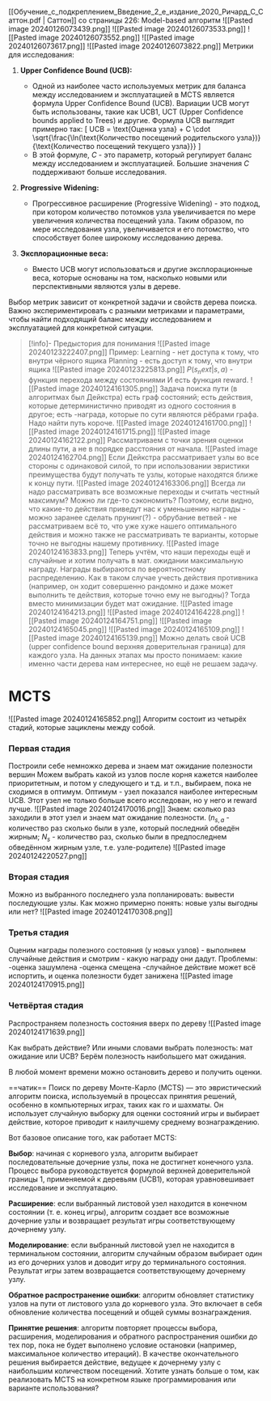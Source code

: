 [[Обучение_с_подкреплением_Введение_2_е_издание_2020_Ричард_С_Саттон.pdf | Саттон]] со страницы 226:
Model-based алгоритм
![[Pasted image 20240126073439.png]]
![[Pasted image 20240126073533.png]]
![[Pasted image 20240126073552.png]]
![[Pasted image 20240126073617.png]]
![[Pasted image 20240126073822.png]]
Метрики для исследования:

1. **Upper Confidence Bound (UCB):**
   - Одной из наиболее часто используемых метрик для баланса между исследованием и эксплуатацией в MCTS является формула Upper Confidence Bound (UCB). Вариации UCB могут быть использованы, такие как UCB1, UCT (Upper Confidence bounds applied to Trees) и другие. Формула UCB выглядит примерно так:
     \[ UCB = \text{Оценка узла} + C \cdot \sqrt{\frac{\ln(\text{Количество посещений родительского узла})}{\text{Количество посещений текущего узла}}} \]
   - В этой формуле, $C$ - это параметр, который регулирует баланс между исследованием и эксплуатацией. Большие значения $C$ поддерживают больше исследования.

2. **Progressive Widening:**
   - Прогрессивное расширение (Progressive Widening) - это подход, при котором количество потомков узла увеличивается по мере увеличения количества посещений узла. Таким образом, по мере исследования узла, увеличивается и его потомство, что способствует более широкому исследованию дерева.

3. **Эксплорационные веса:**
   - Вместо UCB могут использоваться и другие эксплорационные веса, которые основаны на том, насколько новыми или перспективными являются узлы в дереве.

Выбор метрик зависит от конкретной задачи и свойств дерева поиска. Важно экспериментировать с разными метриками и параметрами, чтобы найти подходящий баланс между исследованием и эксплуатацией для конкретной ситуации.



>[!info]- Предыстория для понимания
![[Pasted image 20240123222407.png]]
Пример:
Learning - нет доступа к тому, что внутри чёрного ящика
Planning - есть доступ к тому, что внутри ящика
![[Pasted image 20240123225813.png]]
$P(s_next|s,a)$ - функция перехода между состояниями
И есть функция reward.
![[Pasted image 20240124161305.png]]
Задача поиска пути (в алгоритмах был Дейкстра) есть граф состояний;
есть действия, которые детерминистично приводят из одного состояния в другое;
есть -награда, которые по сути являются рёбрами графа.
Надо найти путь короче.
![[Pasted image 20240124161700.png]]
![[Pasted image 20240124161715.png]]
![[Pasted image 20240124162122.png]]
Рассматриваем с точки зрения оценки длины пути, а не в порядке расстояния от начала.
![[Pasted image 20240124162704.png]]
Если Дейкстра рассматривает узлы во все стороны с одинаковой силой, то при использовании эвристики преимущества будут получать те узлы, которые находятся ближе к концу пути.
![[Pasted image 20240124163306.png]]
Всегда ли надо рассматривать все возможные переходы и считать честный максимум? Можно ли где-то сэкономить?
Поэтому, если видно, что какие-то действия приведут нас к уменьшению награды - можно заранее сделать прунинг(?) - обрубание ветвей - не рассматриваем всё то, что уже хуже нашего оптимального действия и можно также не рассматривать те варианты, которые точно не выгодны нашему противнику.
![[Pasted image 20240124163833.png]]
Теперь учтём, что наши переходы ещё и случайные и хотим получать в мат. ожидании максимальную награду. Награды выбираются по вероятностному распределению.
Как в таком случае учесть действия противника (например, он ходит совершенно рандомно и даже может выполнить те действия, которые точно ему не выгодны)?
Тогда вместо минимизации будет мат ожидание.
![[Pasted image 20240124164213.png]]
![[Pasted image 20240124164228.png]]
![[Pasted image 20240124164751.png]]
![[Pasted image 20240124165045.png]]
![[Pasted image 20240124165109.png]]
![[Pasted image 20240124165139.png]]
Можно делать свой UCB (upper confidence bound верхняя доверительная граница) для каждого узла.
На данных этапах мы просто понимаем: какие именно части дерева нам интереснее, но ещё не решаем задачу.


# MCTS
![[Pasted image 20240124165852.png]]
Алгоритм состоит из четырёх стадий, которые зациклены между собой.
### Первая стадия
Построили себе немножко дерева и знаем мат ожидание полезности вершин
Можем выбрать какой из узлов после корня кажется наиболее приоритетным, и потом у следующего и т.д. и т.п., выбираем, пока не сходимся в оптимум.
Оптимум - узел показался наиболее интересным UCB.
Этот узел не только больше всего исследован, но у него и reward лучше.
![[Pasted image 20240124170016.png]]
Знаем: сколько раз заходили в этот узел и знаем мат ожидание полезности.
($n_{s,a}$ - количество раз сколько были в узле, который последний обведён жирным; $N_{s}$ - количество раз, сколько были в предпоследнем обведённом жирным узле, т.е. узле-родителе)
![[Pasted image 20240124220527.png]]
### Вторая стадия
Можно из выбранного последнего узла попланировать: вывести последующие узлы.
Как можно примерно понять: новые узлы выгодны или нет?
![[Pasted image 20240124170308.png]]
### Третья стадия
Оценим награды полезного состояния (у новых узлов) - выполняем случайные действия и смотрим - какую награду они дадут.
Проблемы:
-оценка зашумлена
-оценка смещена
-случайное действие может всё испортить, и оценка полезности будет занижена
![[Pasted image 20240124170915.png]]
### Четвёртая стадия
Распространяем полезность состояния вверх по дереву
![[Pasted image 20240124171639.png]]

Как выбрать действие? Или иными словами выбрать полезность: мат ожидание или UCB?
Берём полезность наибольшего мат ожидания.

В любой момент времени можно остановить дерево и получить оценки.

==чатик==
Поиск по дереву Монте-Карло (MCTS) — это эвристический алгоритм поиска, используемый в процессах принятия решений, особенно в компьютерных играх, таких как го и шахматы. Он использует случайную выборку для оценки состояний игры и выбирает действие, которое приводит к наилучшему среднему вознаграждению.

Вот базовое описание того, как работает MCTS:

**Выбор**: начиная с корневого узла, алгоритм выбирает последовательные дочерние узлы, пока не достигнет конечного узла. Процесс выбора руководствуется формулой верхней доверительной границы 1, применяемой к деревьям (UCB1), которая уравновешивает исследование и эксплуатацию.

**Расширение**: если выбранный листовой узел находится в конечном состоянии (т. е. конец игры), алгоритм создает все возможные дочерние узлы и возвращает результат игры соответствующему дочернему узлу.

**Моделирование**: если выбранный листовой узел не находится в терминальном состоянии, алгоритм случайным образом выбирает один из его дочерних узлов и доводит игру до терминального состояния. Результат игры затем возвращается соответствующему дочернему узлу.

**Обратное распространение ошибки**: алгоритм обновляет статистику узлов на пути от листового узла до корневого узла. Это включает в себя обновление количества посещений и общей суммы вознаграждения.

**Принятие решения**: алгоритм повторяет процессы выбора, расширения, моделирования и обратного распространения ошибки до тех пор, пока не будет выполнено условие остановки (например, максимальное количество итераций). В качестве окончательного решения выбирается действие, ведущее к дочернему узлу с наибольшим количеством посещений.
Хотите узнать больше о том, как реализовать MCTS на конкретном языке программирования или варианте использования?
